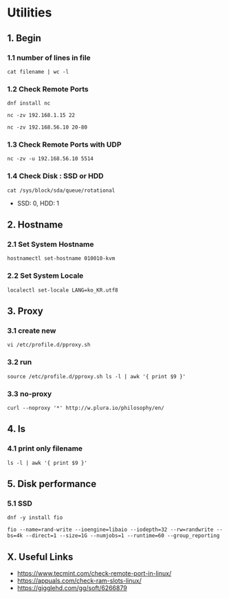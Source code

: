 # Utilities


## 1. Begin
          
### 1.1 number of lines in file

    cat filename | wc -l
    
### 1.2 Check Remote Ports

    dnf install nc
    
    nc -zv 192.168.1.15 22
    
    nc -zv 192.168.56.10 20-80

### 1.3 Check Remote Ports with UDP

    nc -zv -u 192.168.56.10 5514

### 1.4 Check Disk : SSD or HDD

    cat /sys/block/sda/queue/rotational

- SSD: 0, HDD: 1

## 2. Hostname

### 2.1 Set System Hostname

    hostnamectl set-hostname 010010-kvm

### 2.2 Set System Locale

    localectl set-locale LANG=ko_KR.utf8

## 3. Proxy

### 3.1 create new

    vi /etc/profile.d/pproxy.sh

### 3.2 run

    source /etc/profile.d/pproxy.sh ls -l | awk '{ print $9 }'

### 3.3 no-proxy

    curl --noproxy '*' http://w.plura.io/philosophy/en/

## 4. ls

### 4.1 print only filename

    ls -l | awk '{ print $9 }'

## 5. Disk performance

### 5.1 SSD

    dnf -y install fio

    fio --name=rand-write --ioengine=libaio --iodepth=32 --rw=randwrite --bs=4k --direct=1 --size=1G --numjobs=1 --runtime=60 --group_reporting

## X. Useful Links

- https://www.tecmint.com/check-remote-port-in-linux/
- https://appuals.com/check-ram-slots-linux/
- https://gigglehd.com/gg/soft/6266879
